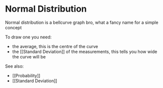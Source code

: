 # Normal Distribution

Normal distribution is a bellcurve graph bro, what a fancy name for a simple concept

To draw one you need:
- the average, this is the centre of the curve
- the [[Standard Deviation]] of the measurements, this tells you how wide the curve will be

See also:
- [[Probability]]
- [[Standard Deviation]]